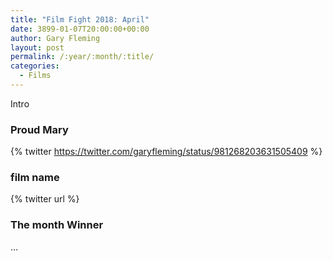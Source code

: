 ```yaml
---
title: "Film Fight 2018: April"
date: 3899-01-07T20:00:00+00:00
author: Gary Fleming
layout: post
permalink: /:year/:month/:title/
categories:
  - Films
---
```


Intro

### Proud Mary

{% twitter https://twitter.com/garyfleming/status/981268203631505409 %}

### film name

{% twitter url %}


### The month Winner

...
